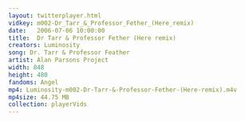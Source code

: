 ```yaml
---
layout: twitterplayer.html
vidkey: m002-Dr_Tarr_&_Professor_Fether_(Here_remix)
date:   2006-07-06 10:00:00
title:  Dr Tarr & Professor Fether (Here remix)
creators: Luminosity
song: Dr. Tarr & Professor Feather
artist: Alan Parsons Project
width: 848
height: 480
fandoms: Angel
mp4: Luminosity-m002-Dr-Tarr-&-Professor-Fether-(Here-remix).m4v
mp4size: 44.75 MB
collection: playerVids
---
```


  <div>
  
  </div>
  